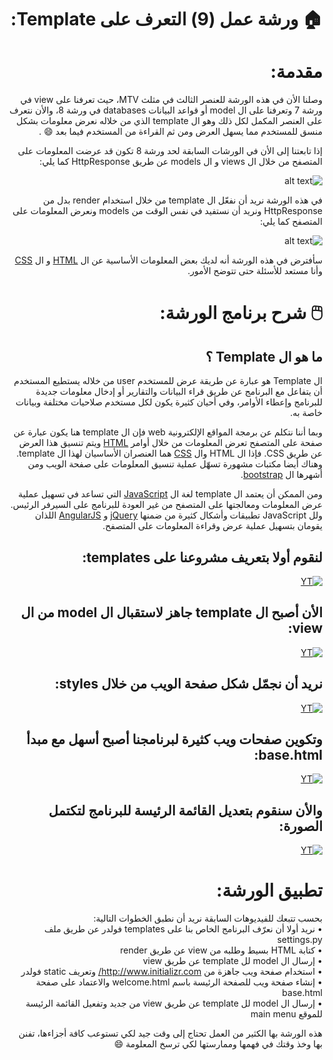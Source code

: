 
 <div dir='rtl' align='right'>
 
 # :house: ورشة عمل (9) التعرف على Template:

# مقدمة:
وصلنا الأن في هذه الورشة للعنصر الثالث في مثلث MTV، حيث تعرفنا على view  في ورشة 7 وتعرفنا على ال model أو قواعد البيانات databases في ورشة 8، والأن نتعرف على العنصر المكمل لكل ذلك وهو ال template الذي من خلاله نعرض معلومات بشكل منسق للمستخدم مما يسهل العرض ومن ثم القراءة من المستخدم فيما بعد :smile: .

إذا تابعتنا إلى الأن في الورشات السابقة لحد ورشة 8 تكون قد عرضت المعلومات على المتصفح من خلال ال views و  ال models عن طريق HttpResponse كما يلي:

![alt text](pictures/30.png "")

في هذه الورشة نريد أن نفعّل ال template من خلال استخدام render بدل من  HttpResponse ونريد أن نستفيد في نفس الوقت من models ونعرض المعلومات على المتصفح كما يلي:

![alt text](pictures/31.png "")

سأفترض في هذه الورشة أنه لديك بعض المعلومات الأساسية عن ال [HTML](https://www.w3schools.com/html/default.asp)  و ال [CSS](https://www.w3schools.com/css/default.asp)   وأنا مستعد للأسئلة حتى تتوضح الأمور.

 # :computer_mouse: شرح برنامج الورشة: 

## ما هو ال  Template ؟
ال Template هو عبارة عن طريقة عرض للمستخدم user من خلاله يستطيع المستخدم أن يتفاعل مع البرنامج عن طريق قراء البيانات والتقارير أو إدخال معلومات جديدة للبرنامج وإعطاء الأوامر، وفي أحيان كثيرة يكون لكل مستخدم صلاحيات مختلفة وبيانات خاصة به.

وبما أننا نتكلم عن برمجة المواقع الإلكترونية web فإن ال template  هنا يكون عبارة عن صفحة على المتصفح تعرض المعلومات من خلال أوامر [HTML](https://www.w3schools.com/html/default.asp) ويتم تنسيق هذا العرض عن طريق CSS. فإذا ال HTML  وال [CSS](https://www.w3schools.com/css/default.asp) هما العنصران الأساسيان لهذا ال template. وهناك أيضا مكتبات مشهورة تسهّل عملية تنسيق المعلومات على صفحة الويب ومن أشهرها ال [bootstrap](https://www.w3schools.com/bootstrap/default.asp).

ومن الممكن أن يعتمد ال template لغة ال [JavaScript](https://www.w3schools.com/js/default.asp) التي تساعد في تسهيل عملية عرض المعلومات ومعالجتها على المتصفح من غير العودة للبرنامج على السيرفر الرئيس. ولل JavaScript تطبيقات وأشكال كثيرة من ضمنها [jQuery](https://www.w3schools.com/jquery/default.asp) و [AngularJS](https://www.w3schools.com/angular/default.asp) اللذان يقومان بتسهيل عملية عرض وقراءة المعلومات على المتصفح.

## لنقوم أولا بتعريف مشروعنا على templates:

[![YT](http://img.youtube.com/vi/BTM6G5edmD4/0.jpg)](http://www.youtube.com/watch?v=BTM6G5edmD4)

## الأن أصبح ال template جاهز لاستقبال ال model من ال view: 

[![YT](http://img.youtube.com/vi/bRUhsGgt5ZE/0.jpg)](http://www.youtube.com/watch?v=bRUhsGgt5ZE)

## نريد أن نجمّل شكل صفحة الويب من خلال styles: 

[![YT](http://img.youtube.com/vi/rAqKN3mmAxs/0.jpg)](http://www.youtube.com/watch?v=rAqKN3mmAxs)

## وتكوين صفحات ويب كثيرة لبرنامجنا أصبح أسهل مع مبدأ base.html:

[![YT](http://img.youtube.com/vi/EpvD-9LaBUw/0.jpg)](http://www.youtube.com/watch?v=EpvD-9LaBUw)

## والأن سنقوم بتعديل القائمة الرئيسة للبرنامج لتكتمل الصورة: 

[![YT](http://img.youtube.com/vi/CqhX_QfciBM/0.jpg)](http://www.youtube.com/watch?v=CqhX_QfciBM)

# تطبيق الورشة:

بحسب تتبعك للفيديوهات السابقة نريد أن نطبق الخطوات التالية:
<br/>
•	نريد أولا أن نعرّف البرنامج الخاص بنا على templates فولدر عن طريق ملف settings.py <br/>
•	كتابة HTML بسيط وطلبه من view عن طريق render <br/>
•	إرسال ال model لل template عن طريق view <br/>
•	استخدام صفحة ويب جاهزة من http://www.initializr.com/ وتعريف static فولدر <br/>
•	إنشاء صفحة ويب للصفحة الرئيسة باسم welcome.html والاعتماد على صفحة base.html <br/>
•	 إرسال ال model لل template عن طريق view من جديد وتفعيل القائمة الرئيسة للموقع  main menu <br/>

هذه الورشة بها الكثير من العمل تحتاج إلى وقت جيد لكي تستوعب كافة أجزاءها، تفنن بها وخذ وقتك في فهمها وممارستها لكي ترسخ المعلومة :smile: 

</div>
